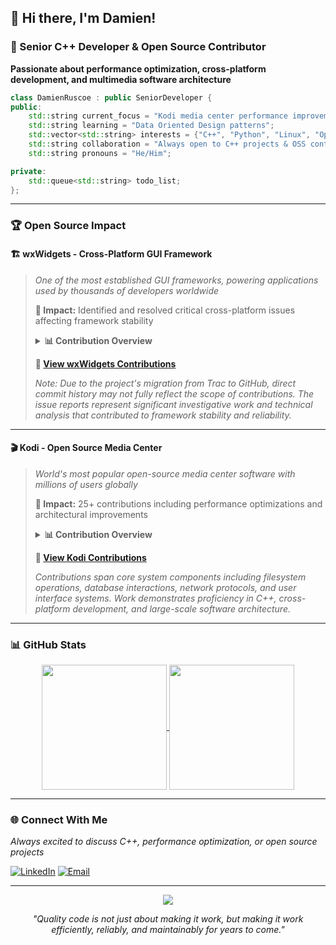 ## 👋 Hi there, I'm Damien!

### 🚀 Senior C++ Developer & Open Source Contributor

**Passionate about performance optimization, cross-platform development, and multimedia software architecture**

```cpp
class DamienRuscoe : public SeniorDeveloper {
public:
    std::string current_focus = "Kodi media center performance improvements";
    std::string learning = "Data Oriented Design patterns";
    std::vector<std::string> interests = {"C++", "Python", "Linux", "Open source"};
    std::string collaboration = "Always open to C++ projects & OSS contributions";
    std::string pronouns = "He/Him";

private:
    std::queue<std::string> todo_list;
};
```
---

### 🏆 Open Source Impact

#### 🏗️ wxWidgets - Cross-Platform GUI Framework
> *One of the most established GUI frameworks, powering applications used by thousands of developers worldwide*
> 
> **🎯 Impact:** Identified and resolved critical cross-platform issues affecting framework stability
> 
> <details>
> <summary><strong>📊 Contribution Overview</strong></summary>
> 
>   As an active contributor to **wxWidgets** - one of the most established cross-platform GUI frameworks - I have identified, reported, and helped resolve critical issues that impact thousands of developers worldwide. My contributions demonstrate deep technical understanding of cross-platform development challenges and GUI framework architecture.
> 
> 
>   **🔍 Issues Identified & Reported:** 10+ critical issues  
>   **🌐 Platforms Covered:** Windows (wxMSW), Linux (wxGTK), Cross-platform  
>   **⚙️ Components:** GUI Controls, Event Handling, Layout Management, Styling  
>   **📅 Active Period:** 2011-2016 (5+ years of consistent contributions)
> 
>   ### 🎯 Key Technical Contributions
> 
>   #### **Critical Bug Reports & Analysis**
>   - **🔴 High-Priority Issues:** Identified infinite event loops in scroll handling systems
>   - **🖥️ Cross-Platform Inconsistencies:** Documented and reported platform-specific behavior differences
>   - **🎨 GUI Component Issues:** Resolved animation effects, checkbox labeling, and list control problems
>   - **📐 Layout Management:** Proposed enhancements to FlexGridSizer with new expansion flags
> 
>   #### **Quality Assurance Impact**
>   - **✅ Resolution Rate:** Multiple issues marked as "fixed" - demonstrating actionable, well-researched reports
>   - **🔧 Technical Depth:** Reports included detailed reproduction steps, environment details, and root cause analysis
>   - **📋 Documentation Quality:** Comprehensive issue descriptions that enabled maintainers to quickly understand and resolve problems
> 
>   ### 🚀 Professional Value
> 
>   **Problem-Solving Expertise:** Ability to isolate complex cross-platform issues in large codebases  
>   **Quality Focus:** Track record of identifying edge cases and inconsistencies that impact user experience  
>   **Technical Communication:** Clear documentation of technical issues for collaborative resolution  
>   **Open Source Contribution:** Demonstrated commitment to improving widely-used development tools
> 
>   ### 📚 Technical Context
> 
> </details>
> 
> **🔗 [View wxWidgets Contributions](https://github.com/search?q=repo%3AwxWidgets%2FwxWidgets+damien+ruscoe&type=issues)**
> 
>   *Note: Due to the project's migration from Trac to GitHub, direct commit history may not fully reflect the scope of contributions. The issue reports represent significant investigative work and technical analysis that contributed to framework stability and reliability.*

---

#### 🎬 Kodi - Open Source Media Center
> *World's most popular open-source media center software with millions of users globally*
> 
> **🎯 Impact:** 25+ contributions including performance optimizations and architectural improvements
> 
> <details>
> <summary><strong>📊 Contribution Overview</strong></summary>
> 
>   As an active contributor to **Kodi (XBMC)** - the world's most popular open-source media center software - I have made significant contributions spanning code optimization, bug fixes, and architectural improvements. My work directly impacts millions of users across multiple platforms and demonstrates expertise in multimedia software development and performance optimization.
> 
>   **🔍 Issues & Pull Requests:** 25+ contributions  
>   **🌐 Platforms Covered:** Cross-platform media center development  
>   **⚙️ Components:** FileSystem, Database, Network, CURL, GUI, System Components  
>   **📅 Active Period:** 2024-2025 (Ongoing active development)  
>   **🏷️ Project Version:** Contributing to v22 "Piers" release cycle
> 
>   ### 🎯 Key Technical Contributions
> 
>   #### **Performance & Optimization**
>   - **🚀 Database Optimization:** Eliminated redundant string copies in database queries for improved performance
>   - **📁 Filesystem Performance:** Refactored directory handling and reduced expensive CURL object constructions
>   - **🔧 Code Efficiency:** Implemented regex compilation caching to avoid hot path performance bottlenecks
>   - **🧹 Memory Management:** Factored out common code patterns to reduce redundant iterations
> 
>   #### **Bug Fixes & System Reliability**
>   - **🔗 URL Handling:** Fixed inconsistencies in Windows drive path handling and filename extraction
>   - **🌐 Network Stack:** Resolved DNS cache lookup failures affecting testing infrastructure
>   - **📋 Archive Processing:** Corrected RAR file encoding to maintain consistency with other archive formats
>   - **🧪 Test Infrastructure:** Enhanced unit testing capabilities for core components
> 
>   #### **Code Quality & Architecture**
>   - **♻️ Refactoring:** Modularized large functions into smaller, maintainable components
>   - **🏗️ Architecture:** Improved interfaces for content type handling and credential management
>   - **📚 Documentation:** Added comprehensive test coverage for directory caching functionality
>   - **🔧 Technical Debt:** Removed redundant code and improved overall code maintainability
> 
>   ### 🚀 Professional Value
> 
>   **Media Software Expertise:** Deep understanding of multimedia framework architecture and cross-platform development  
>   **Performance Engineering:** Proven ability to identify and resolve performance bottlenecks in complex systems  
>   **Quality Assurance:** Strong focus on testing, code quality, and system reliability  
>   **Open Source Leadership:** Consistent high-quality contributions to major open-source project
> 
>   ### 📚 Technical Context
> 
> </details>
> 
> **🔗 [View Kodi Contributions](https://github.com/xbmc/xbmc/issues?q=author%3Adamienruscoe)**
> 
>   *Contributions span core system components including filesystem operations, database interactions, network protocols, and user interface systems. Work demonstrates proficiency in C++, cross-platform development, and large-scale software architecture.*

---

### 📊 GitHub Stats

<div align="center">

<a href="https://github.com/anuraghazra/convoychat">
  <img height=200 align="center" src="https://nirzak-streak-stats.vercel.app/?user=damienruscoe&theme=dark&hide_border=true&mode=weekly&card_width=50%&hide_longest_streak=true" />
</a>
<a href="https://github.com/anuraghazra/github-readme-stats">
  <img height=200 align="center" src="https://github-readme-stats.vercel.app/api?username=damienruscoe&theme=dark&hide_border=true&card_width=50%&include_all_commits=true&count_private=true" />
</a>

</div>

<!--
---

### 💻 Tech Stack

##### **Core Languages & Scripting**
![C++](https://img.shields.io/badge/c++-%2300599C.svg?style=for-the-badge&logo=c%2B%2B&logoColor=white) ![C](https://img.shields.io/badge/c-%2300599C.svg?style=for-the-badge&logo=c&logoColor=white) ![Python](https://img.shields.io/badge/python-3670A0?style=for-the-badge&logo=python&logoColor=ffdd54) ![Bash Script](https://img.shields.io/badge/bash_script-%23121011.svg?style=for-the-badge&logo=gnu-bash&logoColor=white) ![OpenGL](https://img.shields.io/badge/OpenGL-white?logo=OpenGL&style=for-the-badge)

##### **Development Tools & Version Control**
![Linux](https://img.shields.io/badge/Linux-%23121011.svg?style=for-the-badge&logo=linux&logoColor=white) ![Git](https://img.shields.io/badge/git-%23F05033.svg?style=for-the-badge&logo=git&logoColor=white) ![GitHub](https://img.shields.io/badge/github-%23121011.svg?style=for-the-badge&logo=github&logoColor=white) ![Subversion](https://img.shields.io/badge/subversion-%809CC9.svg?style=for-the-badge&logo=subversion&logoColor=white) ![CMake](https://img.shields.io/badge/CMake-%23008FBA.svg?style=for-the-badge&logo=cmake&logoColor=white)

##### **DevOps & Infrastructure**
![Docker](https://img.shields.io/badge/docker-%230db7ed.svg?style=for-the-badge&logo=docker&logoColor=white) ![Jenkins](https://img.shields.io/badge/jenkins-%232C5263.svg?style=for-the-badge&logo=jenkins&logoColor=white) ![Nginx](https://img.shields.io/badge/nginx-%23009639.svg?style=for-the-badge&logo=nginx&logoColor=white) ![Apache](https://img.shields.io/badge/apache-%23D42029.svg?style=for-the-badge&logo=apache&logoColor=white) ![Swagger](https://img.shields.io/badge/-Swagger-%23Clojure?style=for-the-badge&logo=swagger&logoColor=white)

##### **Databases & Analytics**
![MySQL](https://img.shields.io/badge/mysql-4479A1.svg?style=for-the-badge&logo=mysql&logoColor=white) ![SQLite](https://img.shields.io/badge/sqlite-%2307405e.svg?style=for-the-badge&logo=sqlite&logoColor=white) ![MongoDB](https://img.shields.io/badge/MongoDB-%234ea94b.svg?style=for-the-badge&logo=mongodb&logoColor=white) ![InfluxDB](https://img.shields.io/badge/InfluxDB-22ADF6?style=for-the-badge&logo=InfluxDB&logoColor=white) ![Grafana](https://img.shields.io/badge/grafana-%23F46800.svg?style=for-the-badge&logo=grafana&logoColor=white) ![Prometheus](https://img.shields.io/badge/Prometheus-E6522C?style=for-the-badge&logo=Prometheus&logoColor=white)

##### **Media Center & Entertainment**
![Kodi](https://img.shields.io/badge/Kodi-%230A0FFF.svg?style=for-the-badge&logo=kodi&logoColor=white) ![Plex](https://img.shields.io/badge/plex-%23E5A00D.svg?style=for-the-badge&logo=plex&logoColor=white) ![Jellyfin](https://img.shields.io/badge/jellyfin-%23000B25.svg?style=for-the-badge&logo=Jellyfin&logoColor=00A4DC) ![PlayStation Network](https://img.shields.io/badge/PSN-%230070D1.svg?style=for-the-badge&logo=Playstation&logoColor=white)

##### **IoT & Home Automation**
![Raspberry Pi](https://img.shields.io/badge/-Raspberry_Pi-C51A4A?style=for-the-badge&logo=Raspberry-Pi) ![Pi-Hole](https://img.shields.io/badge/pihole-%2396060C.svg?style=for-the-badge&logo=pi-hole&logoColor=white) ![Zigbee](https://img.shields.io/badge/zigbee-%23EB0443.svg?style=for-the-badge&logo=zigbee&logoColor=white) ![Mosquitto](https://img.shields.io/badge/mosquitto-%233C5280.svg?style=for-the-badge&logo=eclipsemosquitto&logoColor=white)

##### **Project Management & Design**
![Jira](https://img.shields.io/badge/jira-%230A0FFF.svg?style=for-the-badge&logo=jira&logoColor=white) ![Adobe Photoshop](https://img.shields.io/badge/adobe%20photoshop-%2331A8FF.svg?style=for-the-badge&logo=adobe%20photoshop&logoColor=white) ![Gimp](https://img.shields.io/badge/Gimp-657D8B?style=for-the-badge&logo=gimp&logoColor=FFFFFF)
-->

---

### 🌐 Connect With Me

*Always excited to discuss C++, performance optimization, or open source projects*

[![LinkedIn](https://img.shields.io/badge/LinkedIn-%230077B5.svg?style=for-the-badge&logo=linkedin&logoColor=white)](https://linkedin.com/in/damien-ruscoe) [![Email](https://img.shields.io/badge/Email-D14836?style=for-the-badge&logo=gmail&logoColor=white)](mailto:damien.ruscoe@gmail.com)

---

<div align="center">

[![](https://visitcount.itsvg.in/api?id=damienruscoe&icon=2&color=0)](https://visitcount.itsvg.in)

*"Quality code is not just about making it work, but making it work efficiently, reliably, and maintainably for years to come."*

</div>




